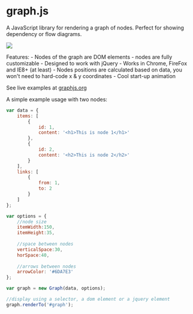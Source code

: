graph.js
=======

A JavaScript library for rendering a graph of nodes. Perfect for showing dependency or flow diagrams.
<p>
<img src="http://graphjs.org/screens/example2.png" />
</p>
Features:
- Nodes of the graph are DOM elements - nodes are fully customizable
- Designed to work with jQuery
- Works in Chrome, FireFox and IE8+ (at least)
- Nodes positions are calculated based on data, you won't need to hard-code x & y coordinates
- Cool start-up animation

See live examples at <a href="http://graphjs.org">graphjs.org</a>

A simple example usage with two nodes:
`````javascript
var data = {
	items: [
		{
			id: 1,
			content: '<h1>This is node 1</h1>'
		},
		{
			id: 2,
			content: '<h2>This is node 2</h2>'
		}
	],
	links: [
		{
			from: 1,
			to: 2
		}
	]
};

var options = {
	//node size
	itemWidth:150,
	itemHeight:35,
	
	//space between nodes
	verticalSpace:30,
	horSpace:40,
	
	//arrows between nodes
	arrowColor: '#6DA7E3'
};

var graph = new Graph(data, options);

//display using a selector, a dom element or a jquery element
graph.renderTo('#graph'); 
`````
